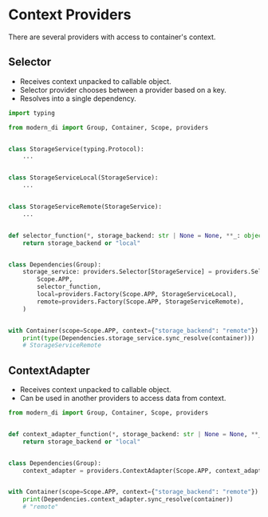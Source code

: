 # Context Providers

There are several providers with access to container's context.

## Selector

- Receives context unpacked to callable object.
- Selector provider chooses between a provider based on a key.
- Resolves into a single dependency.

```python
import typing

from modern_di import Group, Container, Scope, providers


class StorageService(typing.Protocol):
    ...


class StorageServiceLocal(StorageService):
    ...


class StorageServiceRemote(StorageService):
    ...


def selector_function(*, storage_backend: str | None = None, **_: object) -> str:
    return storage_backend or "local"


class Dependencies(Group):
    storage_service: providers.Selector[StorageService] = providers.Selector(
        Scope.APP,
        selector_function,
        local=providers.Factory(Scope.APP, StorageServiceLocal),
        remote=providers.Factory(Scope.APP, StorageServiceRemote),
    )


with Container(scope=Scope.APP, context={"storage_backend": "remote"}) as container:
    print(type(Dependencies.storage_service.sync_resolve(container)))
    # StorageServiceRemote
```

## ContextAdapter

- Receives context unpacked to callable object.
- Can be used in another providers to access data from context.

```python
from modern_di import Group, Container, Scope, providers


def context_adapter_function(*, storage_backend: str | None = None, **_: object) -> str:
    return storage_backend or "local"


class Dependencies(Group):
    context_adapter = providers.ContextAdapter(Scope.APP, context_adapter_function)


with Container(scope=Scope.APP, context={"storage_backend": "remote"}) as container:
    print(Dependencies.context_adapter.sync_resolve(container))
    # "remote"
```
